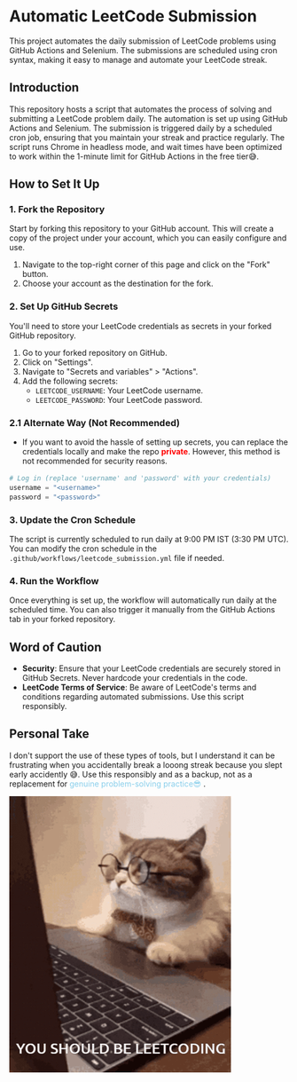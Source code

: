 # Automatic LeetCode Submission

This project automates the daily submission of LeetCode problems using GitHub Actions and Selenium. The submissions are scheduled using cron syntax, making it easy to manage and automate your LeetCode streak.

## Introduction

This repository hosts a script that automates the process of solving and submitting a LeetCode problem daily. The automation is set up using GitHub Actions and Selenium. The submission is triggered daily by a scheduled cron job, ensuring that you maintain your streak and practice regularly. The script runs Chrome in headless mode, and wait times have been optimized to work within the 1-minute limit for GitHub Actions in the free tier😅.

## How to Set It Up

### 1. Fork the Repository

Start by forking this repository to your GitHub account. This will create a copy of the project under your account, which you can easily configure and use.

1. Navigate to the top-right corner of this page and click on the "Fork" button.
2. Choose your account as the destination for the fork.

### 2. Set Up GitHub Secrets

You'll need to store your LeetCode credentials as secrets in your forked GitHub repository.

1. Go to your forked repository on GitHub.
2. Click on "Settings".
3. Navigate to "Secrets and variables" > "Actions".
4. Add the following secrets:
   - `LEETCODE_USERNAME`: Your LeetCode username.
   - `LEETCODE_PASSWORD`: Your LeetCode password.

### 2.1 Alternate Way (Not Recommended)

- If you want to avoid the hassle of setting up secrets, you can replace the credentials locally and make the repo <span style="color:red"> **private**</span>. However, this method is not recommended for security reasons.

```python
# Log in (replace 'username' and 'password' with your credentials)
username = "<username>"
password = "<password>"
```

### 3. Update the Cron Schedule

The script is currently scheduled to run daily at 9:00 PM IST (3:30 PM UTC). You can modify the cron schedule in the `.github/workflows/leetcode_submission.yml` file if needed.

### 4. Run the Workflow

Once everything is set up, the workflow will automatically run daily at the scheduled time. You can also trigger it manually from the GitHub Actions tab in your forked repository.

## Word of Caution

- **Security**: Ensure that your LeetCode credentials are securely stored in GitHub Secrets. Never hardcode your credentials in the code.
- **LeetCode Terms of Service**: Be aware of LeetCode's terms and conditions regarding automated submissions. Use this script responsibly.

## Personal Take

I don't support the use of these types of tools, but I understand it can be frustrating when you accidentally break a looong streak because you slept early accidently 😅. Use this responsibly and as a backup, not as a replacement for<span style="color:skyblue"> genuine problem-solving practice😎 </span>.

![alt text](image.png)